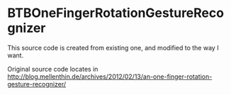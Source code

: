 BTBOneFingerRotationGestureRecognizer
=====================================
This source code is created from existing one, and modified to the way I want.

Original source code locates in http://blog.mellenthin.de/archives/2012/02/13/an-one-finger-rotation-gesture-recognizer/
